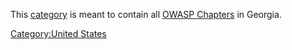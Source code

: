 This [category](:Special:Categories "wikilink") is meant to contain all
[OWASP Chapters](:Category:OWASP_Chapter "wikilink") in Georgia.

[Category:United States](Category:United_States "wikilink")